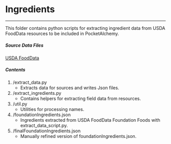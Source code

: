 # Ingredients
---
This folder contains python scripts for extracting ingredient data from USDA FoodData resources to be included in PocketAlchemy. 

##### Source Data Files
[USDA FoodData](https://fdc.nal.usda.gov/download-datasets.html)

##### Contents
1. /extract_data.py
    * Extracts data for sources and writes Json files.
2. /extract_ingredients.py
    * Contains helpers for extracting field data from resources.
3. /util.py
    * Utilities for processing names.
4. /foundationIngredients.json
    * Ingredients extracted from USDA FoodData Foundation Foods with extract_data_script.py.
5. /finalFoundationIngredients.json
    * Manually refined version of foundationIngredients.json.
